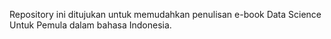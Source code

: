 Repository ini ditujukan untuk memudahkan penulisan e-book Data Science Untuk Pemula dalam bahasa Indonesia.
